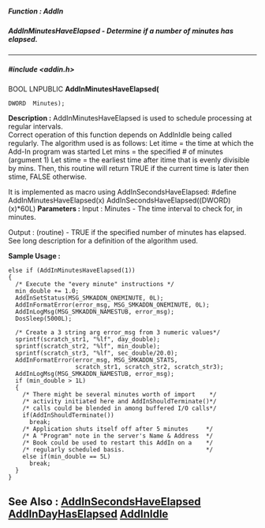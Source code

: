 ##### Function : AddIn
##### AddInMinutesHaveElapsed - Determine if a number of minutes has elapsed.
---
##### #include <addin.h>
BOOL LNPUBLIC **AddInMinutesHaveElapsed(**

	DWORD  Minutes);
**Description :**
AddInMinutesHaveElapsed is used to schedule processing at regular intervals.  
Correct operation of this function depends on AddInIdle being called 
regularly.  The algorithm used is as follows:
     Let itime = the time at which the Add-In program was started
     Let mins = the specified # of minutes (argument 1)
     Let stime = the earliest time after itime that is evenly divisible by mins.
Then, this routine will return TRUE if the current time is later then stime, 
FALSE otherwise.

It is implemented as macro using AddInSecondsHaveElapsed:
#define AddInMinutesHaveElapsed(x) AddInSecondsHaveElapsed((DWORD)(x)*60L)
**Parameters :**
Input :
Minutes  -  The time interval to check for, in minutes.

Output :
(routine)  -  TRUE if the specified number of minutes has elapsed.  See long description for a definition of the algorithm used.


**Sample Usage :**
```
else if (AddInMinutesHaveElapsed(1))
{
  /* Execute the "every minute" instructions */
  min_double += 1.0;
  AddInSetStatus(MSG_SMKADDN_ONEMINUTE, 0L);
  AddInFormatError(error_msg, MSG_SMKADDN_ONEMINUTE, 0L);
  AddInLogMsg(MSG_SMKADDN_NAMESTUB, error_msg);
  DosSleep(5000L);

  /* Create a 3 string arg error_msg from 3 numeric values*/
  sprintf(scratch_str1, "%lf", day_double);
  sprintf(scratch_str2, "%lf", min_double);
  sprintf(scratch_str3, "%lf", sec_double/20.0);
  AddInFormatError(error_msg, MSG_SMKADDN_STATS,
                   scratch_str1, scratch_str2, scratch_str3);
  AddInLogMsg(MSG_SMKADDN_NAMESTUB, error_msg);
  if (min_double > 1L)
  {
    /* There might be several minutes worth of import    */
    /* activity initiated here and AddInShouldTerminate()*/
    /* calls could be blended in among buffered I/O calls*/
    if(AddInShouldTerminate())
      break;
    /* Application shuts itself off after 5 minutes     */
    /* A "Program" note in the server's Name & Address  */
    /* Book could be used to restart this AddIn on a    */
    /* regularly scheduled basis.                       */
    else if(min_double == 5L)
      break;
  }
}
```
**See Also :**
[AddInSecondsHaveElapsed](D:/md_files/AddInSecondsHaveElapsed.md)
[AddInDayHasElapsed](D:/md_files/AddInDayHasElapsed.md)
[AddInIdle](D:/md_files/AddInIdle.md)
---
